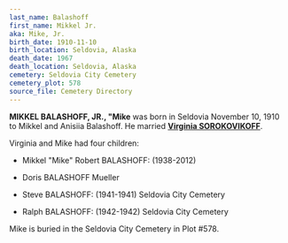 ```yaml
---
last_name: Balashoff
first_name: Mikkel Jr.
aka: Mike, Jr.
birth_date: 1910-11-10
birth_location: Seldovia, Alaska
death_date: 1967
death_location: Seldovia, Alaska
cemetery: Seldovia City Cemetery
cemetery_plot: 578
source_file: Cemetery Directory
---
```

**MIKKEL BALASHOFF, JR., "Mike** was born in Seldovia November 10, 1910 to Mikkel and Anisiia Balashoff. He married [**Virginia SOROKOVIKOFF**](./Balashoff_Virginia_Sorokovikoff.md). 

Virginia and Mike had four children:

- Mikkel "Mike" Robert BALASHOFF: (1938-2012)

- Doris BALASHOFF Mueller

- Steve BALASHOFF: (1941-1941) Seldovia City Cemetery

- Ralph BALASHOFF: (1942-1942) Seldovia City Cemetery

Mike is buried in the Seldovia City Cemetery in Plot #578.  




